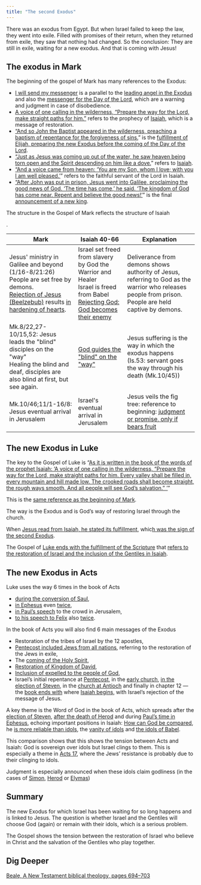 ```yaml
---
title: "The second Exodus"
---
```


There was an exodus from Egypt. But when Israel failed to keep the law, they went into exile. Filled with promises of their return, when they returned from exile, they saw that nothing had changed. So the conclusion: They are still in exile, waiting for a new exodus. And that is coming with Jesus!

## The exodus in Mark

<a name="70f4"></a>
The beginning of the gospel of Mark has many references to the Exodus:

- [I will send my messenger](https://www.bibleserver.com/NIV/Mark1%3A2) is a parallel to the [leading angel in the Exodus](https://www.bibleserver.com/NIV/Exodus23%3A20) and also the [messenger for the Day of the Lord](https://www.bibleserver.com/NIV/Malachi3%3A1), which are a warning and judgment in case of disobedience.
- [A voice of one calling in the wilderness, “Prepare the way for the Lord, make straight paths for him.”](https://www.bibleserver.com/NIV/Mark1%3A3) refers to the prophecy of [Isaiah](https://www.bibleserver.com/NIV/Isaiah40%3A3), which is a message of restoration.
- [“And so John the Baptist appeared in the wilderness, preaching a baptism of repentance for the forgiveness of sins.](https://www.bibleserver.com/NIV/Mark1%3A4)” is the [fulfillment of Elijah, preparing the new Exodus before the coming of the Day of the Lord](https://www.bibleserver.com/NIV/Malachi4%3A5).
- [“Just as Jesus was coming up out of the water, he saw heaven being torn open and the Spirit descending on him like a dove.](https://www.bibleserver.com/NIV/Mark1%3A10)” refers to [Isaiah](https://www.bibleserver.com/NIV/Isaiah63%3A11-19).
- [“And a voice came from heaven: ‘You are my Son, whom I love; with you I am well pleased.’](https://www.bibleserver.com/NIV/Mark1%3A11)” refers to the faithful servant of the Lord in Isaiah.
- [“After John was put in prison, Jesus went into Galilee, proclaiming the good news of God. ‘The time has come,’ he said. ‘The kingdom of God has come near. Repent and believe the good news!’](https://www.bibleserver.com/NIV/Mark1%3A14-15)” is the final [announcement of a new king](https://www.bibleserver.com/NIV/Isaiah52%3A7).

<p>The structure in the Gospel of Mark reflects the structure of Isaiah</p>.

| Mark | Isaiah 40-66 | Explanation |
|------|--------------|-------------|
| Jesus' ministry in Galilee and beyond (1/16-8/21:26) </br> People are set free by demons. </br> [Rejection of Jesus (Beelzebub)](https://www.bibleserver.com/NIV/Mark3%2C22-30) results [in hardening of hearts](https://www.bibleserver.com/NIV/Mark4%2C11-13). | Israel set freed from slavery by God the Warrior and Healer</br> Israel is freed from Babel </br> [Rejecting God: God becomes their enemy](https://www.bibleserver.com/NIV/Isaiah63%2C10) | Deliverance from demons shows authority of Jesus, referring to God as the warrior who releases people from prison.</br> People are held captive by demons. |
| Mk.8/22,27-10/15,52: Jesus leads the "blind" disciples on the "way" </br> Healing the blind and deaf, disciples are also blind at first, but see again. | [God guides the "blind" on the "way"](https://www.bibleserver.com/NIV/Isaiah42%2C16) | Jesus suffering is the way in which the exodus happens (Is.53: servant goes the way through his death (Mk.10/45)) |
| Mk.10/46;11/1-16/8: Jesus eventual arrival in Jerusalem | Israel's eventual arrival in Jerusalem | Jesus veils the fig tree: reference to beginning: [judgment or promise, only if bears fruit](https://www.bibleserver.com/NIV/Revelation17%2C14) |

## The new Exodus in Luke

<a name="1f7d"></a>
The key to the Gospel of Luke is “[As it is written in the book of the words of the prophet Isaiah: ‘A voice of one calling in the wilderness, “Prepare the way for the Lord, make straight paths for him. Every valley shall be filled in, every mountain and hill made low. The crooked roads shall become straight, the rough ways smooth. And all people will see God’s salvation.” ’](https://www.bibleserver.com/NIV/Luke3%3A4-6)”

This is the [same reference as the beginning of Mark](https://www.bibleserver.com/NIV/Isaiah40%3A2-3).

The way is the Exodus and is God’s way of restoring Israel through the church.

When [Jesus read from Isaiah, he stated its fulfillment](https://www.bibleserver.com/NIV/Luke4%3A16-30), whic[h was the sign of the second Exodus](https://www.bibleserver.com/NIV/Isaiah61%3A1-2).

The Gospel of [Luke ends with the fulfillment of the Scripture](https://www.bibleserver.com/NIV/Luke24%3A44-49) that [refers to the restoration of Israel and the inclusion of the Gentiles in Isaiah](https://www.bibleserver.com/NIV/Isaiah49%3A6).

## The new Exodus in Acts

<a name="a809"></a>
Luke uses the way 6 times in the book of Acts

- [during the conversion of Saul](https://www.bibleserver.com/NIV/Acts9%3A2),
- [in Ephesus](https://www.bibleserver.com/NIV/Acts19%3A9) even [twice](https://www.bibleserver.com/NIV/Acts19%3A23),
- [in Paul’s speech](https://www.bibleserver.com/NIV/Acts22%3A4) to the crowd in Jerusalem,
- [to his speech to Felix](https://www.bibleserver.com/NIV/Acts24%3A14) also [twice](https://www.bibleserver.com/NIV/Acts24%3A22).

In the book of Acts you will also find 6 main messages of the Exodus

- Restoration of the tribes of Israel by the 12 apostles,
- [Pentecost included Jews from all nations](https://www.bibleserver.com/NIV/Acts2%3A5), referring to the restoration of the Jews in exile,
- The [coming of the Holy Spirit](https://www.bibleserver.com/NIV/Acts2),
- [Restoration of Kingdom of David](https://www.bibleserver.com/NIV/Acts15%3A13-18),
- [Inclusion of expelled to the people of God](https://www.bibleserver.com/NIV/Acts8%3A28-38),
- Israel’s initial repentance at [Pentecost](https://www.bibleserver.com/NIV/Acts2%3A41-47), in the [early church](https://www.bibleserver.com/NIV/Acts5%3A14), [in the election of Steven](https://www.bibleserver.com/NIV/Acts6%3A1-7), in the [church at Antioch](https://www.bibleserver.com/NIV/Acts11%3A24) and finally in chapter 12 — the [book ends with](https://www.bibleserver.com/NIV/Acts28%3A26-27) where [Isaiah begins](https://www.bibleserver.com/NIV/Isaiah6%3A9-10), with Israel’s rejection of the message of Jesus.

A key theme is the Word of God in the book of Acts, which spreads after the [election of Steven](https://www.bibleserver.com/NIV/Acts6:7), [after the death of Herod](https://www.bibleserver.com/NIV/Acts12:24) and during [Paul’s time in Ephesus](https://www.bibleserver.com/NIV/Acts19%3A20), echoing important positions in Isaiah: [How can God be compared](https://www.bibleserver.com/NIV/Isaiah40%3A18-24), he [is more reliable than idols](https://www.bibleserver.com/NIV/Isaiah41%3A4-10), the [vanity of idols](https://www.bibleserver.com/NIV/Isaiah44%3A9-20) and [the idols of Babel](https://www.bibleserver.com/NIV/Isaiah46%3A1-13).

This comparison shows that this shows the tension between Acts and Isaiah: God is sovereign over idols but Israel clings to them. This is especially a theme in [Acts 17](https://www.bibleserver.com/NIV/Acts17), where the Jews’ resistance is probably due to their clinging to idols.

Judgment is especially announced when these idols claim godliness (in the cases of [Simon](https://www.bibleserver.com/NIV/Acts8%3A4-24), [Herod](https://www.bibleserver.com/NIV/Acts12%3A20-23) or [Elymas](https://www.bibleserver.com/NIV/Acts13%3A10-11))

## Summary

<a name="f43c"></a>
The new Exodus for which Israel has been waiting for so long happens and is linked to Jesus. The question is whether Israel and the Gentiles will choose God (again) or remain with their idols, which is a serious problem.

The Gospel shows the tension between the restoration of Israel who believe in Christ and the salvation of the Gentiles who play together.

## Dig Deeper

[Beale, A New Testament biblical theology, pages 694–703](../../../../about/ressources/index.html#beale_theo)

